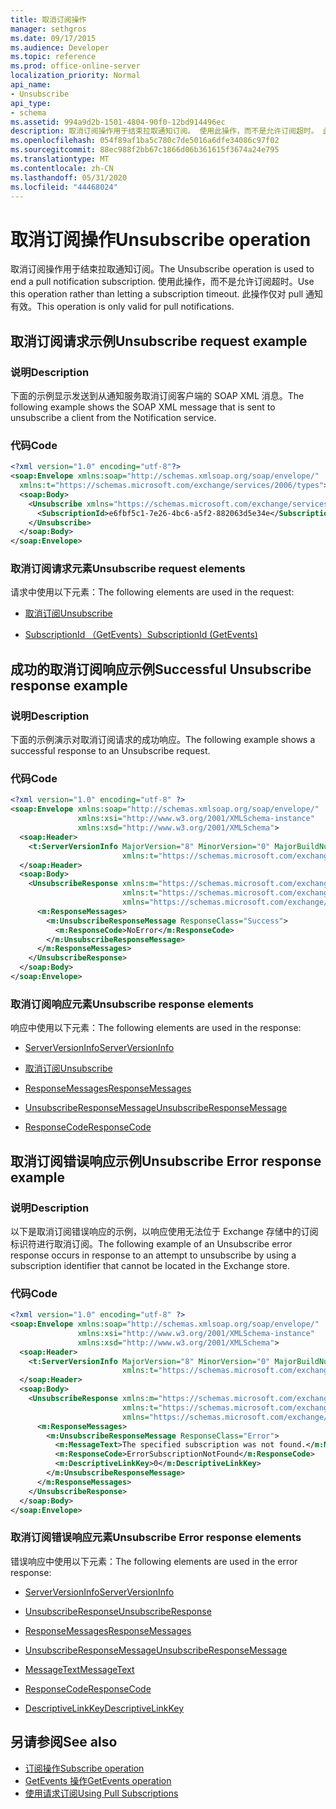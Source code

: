 ```yaml
---
title: 取消订阅操作
manager: sethgros
ms.date: 09/17/2015
ms.audience: Developer
ms.topic: reference
ms.prod: office-online-server
localization_priority: Normal
api_name:
- Unsubscribe
api_type:
- schema
ms.assetid: 994a9d2b-1501-4804-90f0-12bd914496ec
description: 取消订阅操作用于结束拉取通知订阅。 使用此操作，而不是允许订阅超时。 此操作仅对 pull 通知有效。
ms.openlocfilehash: 054f89af1ba5c780c7de5016a6dfe34086c97f02
ms.sourcegitcommit: 88ec988f2bb67c1866d06b361615f3674a24e795
ms.translationtype: MT
ms.contentlocale: zh-CN
ms.lasthandoff: 05/31/2020
ms.locfileid: "44468024"
---
```

# <a name="unsubscribe-operation"></a><span data-ttu-id="de901-105">取消订阅操作</span><span class="sxs-lookup"><span data-stu-id="de901-105">Unsubscribe operation</span></span>

<span data-ttu-id="de901-106">取消订阅操作用于结束拉取通知订阅。</span><span class="sxs-lookup"><span data-stu-id="de901-106">The Unsubscribe operation is used to end a pull notification subscription.</span></span> <span data-ttu-id="de901-107">使用此操作，而不是允许订阅超时。</span><span class="sxs-lookup"><span data-stu-id="de901-107">Use this operation rather than letting a subscription timeout.</span></span> <span data-ttu-id="de901-108">此操作仅对 pull 通知有效。</span><span class="sxs-lookup"><span data-stu-id="de901-108">This operation is only valid for pull notifications.</span></span>
  
## <a name="unsubscribe-request-example"></a><span data-ttu-id="de901-109">取消订阅请求示例</span><span class="sxs-lookup"><span data-stu-id="de901-109">Unsubscribe request example</span></span>

### <a name="description"></a><span data-ttu-id="de901-110">说明</span><span class="sxs-lookup"><span data-stu-id="de901-110">Description</span></span>

<span data-ttu-id="de901-111">下面的示例显示发送到从通知服务取消订阅客户端的 SOAP XML 消息。</span><span class="sxs-lookup"><span data-stu-id="de901-111">The following example shows the SOAP XML message that is sent to unsubscribe a client from the Notification service.</span></span>
  
### <a name="code"></a><span data-ttu-id="de901-112">代码</span><span class="sxs-lookup"><span data-stu-id="de901-112">Code</span></span>

```XML
<?xml version="1.0" encoding="utf-8"?>
<soap:Envelope xmlns:soap="http://schemas.xmlsoap.org/soap/envelope/"
  xmlns:t="https://schemas.microsoft.com/exchange/services/2006/types">
  <soap:Body>
    <Unsubscribe xmlns="https://schemas.microsoft.com/exchange/services/2006/messages">
      <SubscriptionId>e6fbf5c1-7e26-4bc6-a5f2-882063d5e34e</SubscriptionId>  
    </Unsubscribe>
  </soap:Body>
</soap:Envelope>
```

### <a name="unsubscribe-request-elements"></a><span data-ttu-id="de901-113">取消订阅请求元素</span><span class="sxs-lookup"><span data-stu-id="de901-113">Unsubscribe request elements</span></span>

<span data-ttu-id="de901-114">请求中使用以下元素：</span><span class="sxs-lookup"><span data-stu-id="de901-114">The following elements are used in the request:</span></span>
  
- [<span data-ttu-id="de901-115">取消订阅</span><span class="sxs-lookup"><span data-stu-id="de901-115">Unsubscribe</span></span>](unsubscribe.md)
    
- [<span data-ttu-id="de901-116">SubscriptionId （GetEvents）</span><span class="sxs-lookup"><span data-stu-id="de901-116">SubscriptionId (GetEvents)</span></span>](subscriptionid-getevents.md)
    
## <a name="successful-unsubscribe-response-example"></a><span data-ttu-id="de901-117">成功的取消订阅响应示例</span><span class="sxs-lookup"><span data-stu-id="de901-117">Successful Unsubscribe response example</span></span>

### <a name="description"></a><span data-ttu-id="de901-118">说明</span><span class="sxs-lookup"><span data-stu-id="de901-118">Description</span></span>

<span data-ttu-id="de901-119">下面的示例演示对取消订阅请求的成功响应。</span><span class="sxs-lookup"><span data-stu-id="de901-119">The following example shows a successful response to an Unsubscribe request.</span></span>
  
### <a name="code"></a><span data-ttu-id="de901-120">代码</span><span class="sxs-lookup"><span data-stu-id="de901-120">Code</span></span>

```xml
<?xml version="1.0" encoding="utf-8" ?>
<soap:Envelope xmlns:soap="http://schemas.xmlsoap.org/soap/envelope/" 
               xmlns:xsi="http://www.w3.org/2001/XMLSchema-instance" 
               xmlns:xsd="http://www.w3.org/2001/XMLSchema">
  <soap:Header>
    <t:ServerVersionInfo MajorVersion="8" MinorVersion="0" MajorBuildNumber="628" MinorBuildNumber="0" 
                         xmlns:t="https://schemas.microsoft.com/exchange/services/2006/types" />
  </soap:Header>
  <soap:Body>
    <UnsubscribeResponse xmlns:m="https://schemas.microsoft.com/exchange/services/2006/messages" 
                         xmlns:t="https://schemas.microsoft.com/exchange/services/2006/types" 
                         xmlns="https://schemas.microsoft.com/exchange/services/2006/messages">
      <m:ResponseMessages>
        <m:UnsubscribeResponseMessage ResponseClass="Success">
          <m:ResponseCode>NoError</m:ResponseCode>
        </m:UnsubscribeResponseMessage>
      </m:ResponseMessages>
    </UnsubscribeResponse>
  </soap:Body>
</soap:Envelope>
```

### <a name="unsubscribe-response-elements"></a><span data-ttu-id="de901-121">取消订阅响应元素</span><span class="sxs-lookup"><span data-stu-id="de901-121">Unsubscribe response elements</span></span>

<span data-ttu-id="de901-122">响应中使用以下元素：</span><span class="sxs-lookup"><span data-stu-id="de901-122">The following elements are used in the response:</span></span>
  
- [<span data-ttu-id="de901-123">ServerVersionInfo</span><span class="sxs-lookup"><span data-stu-id="de901-123">ServerVersionInfo</span></span>](serverversioninfo.md)
    
- [<span data-ttu-id="de901-124">取消订阅</span><span class="sxs-lookup"><span data-stu-id="de901-124">Unsubscribe</span></span>](unsubscribe.md)
    
- [<span data-ttu-id="de901-125">ResponseMessages</span><span class="sxs-lookup"><span data-stu-id="de901-125">ResponseMessages</span></span>](responsemessages.md)
    
- [<span data-ttu-id="de901-126">UnsubscribeResponseMessage</span><span class="sxs-lookup"><span data-stu-id="de901-126">UnsubscribeResponseMessage</span></span>](unsubscriberesponsemessage.md)
    
- [<span data-ttu-id="de901-127">ResponseCode</span><span class="sxs-lookup"><span data-stu-id="de901-127">ResponseCode</span></span>](responsecode.md)
    
## <a name="unsubscribe-error-response-example"></a><span data-ttu-id="de901-128">取消订阅错误响应示例</span><span class="sxs-lookup"><span data-stu-id="de901-128">Unsubscribe Error response example</span></span>

### <a name="description"></a><span data-ttu-id="de901-129">说明</span><span class="sxs-lookup"><span data-stu-id="de901-129">Description</span></span>

<span data-ttu-id="de901-130">以下是取消订阅错误响应的示例，以响应使用无法位于 Exchange 存储中的订阅标识符进行取消订阅。</span><span class="sxs-lookup"><span data-stu-id="de901-130">The following example of an Unsubscribe error response occurs in response to an attempt to unsubscribe by using a subscription identifier that cannot be located in the Exchange store.</span></span>
  
### <a name="code"></a><span data-ttu-id="de901-131">代码</span><span class="sxs-lookup"><span data-stu-id="de901-131">Code</span></span>

```XML
<?xml version="1.0" encoding="utf-8" ?>
<soap:Envelope xmlns:soap="http://schemas.xmlsoap.org/soap/envelope/" 
               xmlns:xsi="http://www.w3.org/2001/XMLSchema-instance" 
               xmlns:xsd="http://www.w3.org/2001/XMLSchema">
  <soap:Header>
    <t:ServerVersionInfo MajorVersion="8" MinorVersion="0" MajorBuildNumber="628" MinorBuildNumber="0" 
                         xmlns:t="https://schemas.microsoft.com/exchange/services/2006/types" />
  </soap:Header>
  <soap:Body>
    <UnsubscribeResponse xmlns:m="https://schemas.microsoft.com/exchange/services/2006/messages" 
                         xmlns:t="https://schemas.microsoft.com/exchange/services/2006/types" 
                         xmlns="https://schemas.microsoft.com/exchange/services/2006/messages">
      <m:ResponseMessages>
        <m:UnsubscribeResponseMessage ResponseClass="Error">
          <m:MessageText>The specified subscription was not found.</m:MessageText>
          <m:ResponseCode>ErrorSubscriptionNotFound</m:ResponseCode>
          <m:DescriptiveLinkKey>0</m:DescriptiveLinkKey>
        </m:UnsubscribeResponseMessage>
      </m:ResponseMessages>
    </UnsubscribeResponse>
  </soap:Body>
</soap:Envelope>
```

### <a name="unsubscribe-error-response-elements"></a><span data-ttu-id="de901-132">取消订阅错误响应元素</span><span class="sxs-lookup"><span data-stu-id="de901-132">Unsubscribe Error response elements</span></span>

<span data-ttu-id="de901-133">错误响应中使用以下元素：</span><span class="sxs-lookup"><span data-stu-id="de901-133">The following elements are used in the error response:</span></span>
  
- [<span data-ttu-id="de901-134">ServerVersionInfo</span><span class="sxs-lookup"><span data-stu-id="de901-134">ServerVersionInfo</span></span>](serverversioninfo.md)
    
- [<span data-ttu-id="de901-135">UnsubscribeResponse</span><span class="sxs-lookup"><span data-stu-id="de901-135">UnsubscribeResponse</span></span>](unsubscriberesponse.md)
    
- [<span data-ttu-id="de901-136">ResponseMessages</span><span class="sxs-lookup"><span data-stu-id="de901-136">ResponseMessages</span></span>](responsemessages.md)
    
- [<span data-ttu-id="de901-137">UnsubscribeResponseMessage</span><span class="sxs-lookup"><span data-stu-id="de901-137">UnsubscribeResponseMessage</span></span>](unsubscriberesponsemessage.md)
    
- [<span data-ttu-id="de901-138">MessageText</span><span class="sxs-lookup"><span data-stu-id="de901-138">MessageText</span></span>](messagetext.md)
    
- [<span data-ttu-id="de901-139">ResponseCode</span><span class="sxs-lookup"><span data-stu-id="de901-139">ResponseCode</span></span>](responsecode.md)
    
- [<span data-ttu-id="de901-140">DescriptiveLinkKey</span><span class="sxs-lookup"><span data-stu-id="de901-140">DescriptiveLinkKey</span></span>](descriptivelinkkey.md)
    
## <a name="see-also"></a><span data-ttu-id="de901-141">另请参阅</span><span class="sxs-lookup"><span data-stu-id="de901-141">See also</span></span>

- [<span data-ttu-id="de901-142">订阅操作</span><span class="sxs-lookup"><span data-stu-id="de901-142">Subscribe operation</span></span>](subscribe-operation.md)
- [<span data-ttu-id="de901-143">GetEvents 操作</span><span class="sxs-lookup"><span data-stu-id="de901-143">GetEvents operation</span></span>](getevents-operation.md)
- [<span data-ttu-id="de901-144">使用请求订阅</span><span class="sxs-lookup"><span data-stu-id="de901-144">Using Pull Subscriptions</span></span>](https://msdn.microsoft.com/library/f956bc0e-2b25-4613-966b-54c65456897c%28Office.15%29.aspx)


